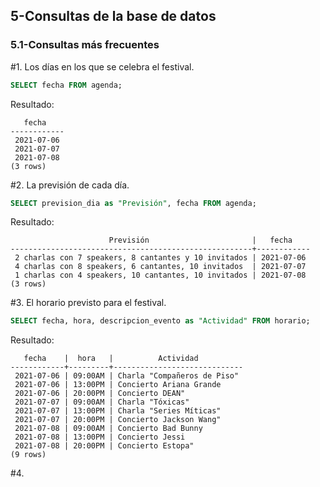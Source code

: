## 5-Consultas de la base de datos
### 5.1-Consultas más frecuentes


#1. Los días en los que se celebra el festival.

```sql
SELECT fecha FROM agenda;
```
Resultado:
```
   fecha
------------
 2021-07-06
 2021-07-07
 2021-07-08
(3 rows)
```

#2. La previsión de cada día.

```sql
SELECT prevision_dia as "Previsión", fecha FROM agenda;
```
Resultado:
```
                      Previsión                       |   fecha
------------------------------------------------------+------------
 2 charlas con 7 speakers, 8 cantantes y 10 invitados | 2021-07-06
 4 charlas con 8 speakers, 6 cantantes, 10 invitados  | 2021-07-07
 1 charlas con 4 speakers, 10 cantantes, 10 invitados | 2021-07-08
(3 rows)
```

#3. El horario previsto para el festival.

```sql
SELECT fecha, hora, descripcion_evento as "Actividad" FROM horario;
```
Resultado:
```
   fecha    |  hora   |          Actividad
------------+---------+-----------------------------
 2021-07-06 | 09:00AM | Charla "Compañeros de Piso"
 2021-07-06 | 13:00PM | Concierto Ariana Grande
 2021-07-06 | 20:00PM | Concierto DEAN"
 2021-07-07 | 09:00AM | Charla "Tóxicas"
 2021-07-07 | 13:00PM | Charla "Series Míticas"
 2021-07-07 | 20:00PM | Concierto Jackson Wang"
 2021-07-08 | 09:00AM | Concierto Bad Bunny
 2021-07-08 | 13:00PM | Concierto Jessi
 2021-07-08 | 20:00PM | Concierto Estopa"
(9 rows)
```
#4. 